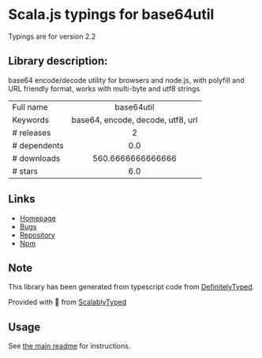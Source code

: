 
# Scala.js typings for base64util

Typings are for version 2.2

## Library description:
base64 encode/decode utility for browsers and node.js, with polyfill and URL friendly format, works with multi-byte and utf8 strings

|                    |                 |
| ------------------ | :-------------: |
| Full name          | base64util |
| Keywords           | base64, encode, decode, utf8, url |
| # releases         | 2 |
| # dependents       | 0.0 |
| # downloads        | 560.6666666666666 |
| # stars            | 6.0 |

## Links
- [Homepage](https://duzun.me/playground/encode#base64Encode=Test%20String%20)
- [Bugs](https://github.com/duzun/base64util/issues)
- [Repository](https://github.com/duzun/base64util)
- [Npm](https://www.npmjs.com/package/base64util)
    


## Note
This library has been generated from typescript code from [DefinitelyTyped](https://definitelytyped.org).

Provided with :purple_heart: from [ScalablyTyped](https://github.com/oyvindberg/ScalablyTyped)

## Usage
See [the main readme](../../readme.md) for instructions.


